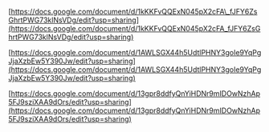 [https://docs.google.com/document/d/1kKKFvQQExN045pX2cFA\_fJFY6ZsGhrtPWG73klNsVDg/edit?usp=sharing](https://docs.google.com/document/d/1kKKFvQQExN045pX2cFA_fJFY6ZsGhrtPWG73klNsVDg/edit?usp=sharing)

[https://docs.google.com/document/d/1AWLSGX44h5UdtlPHNY3goIe9YqPgJjaXzbEw5Y390Jw/edit?usp=sharing](https://docs.google.com/document/d/1AWLSGX44h5UdtlPHNY3goIe9YqPgJjaXzbEw5Y390Jw/edit?usp=sharing)

[https://docs.google.com/document/d/13gpr8ddfyQnYiHDNr9mIDOwNzhAp5FJ9sziXAA9dOrs/edit?usp=sharing](https://docs.google.com/document/d/13gpr8ddfyQnYiHDNr9mIDOwNzhAp5FJ9sziXAA9dOrs/edit?usp=sharing)



